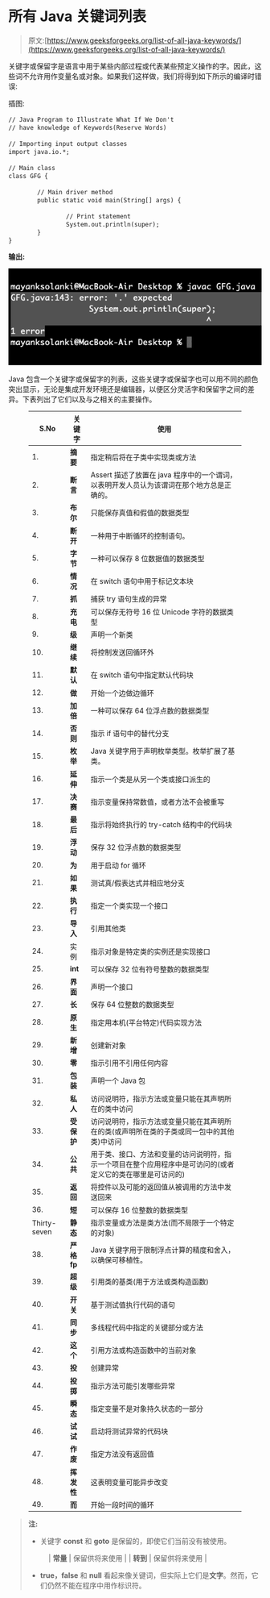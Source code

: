 # 所有 Java 关键词列表

> 原文:[https://www.geeksforgeeks.org/list-of-all-java-keywords/](https://www.geeksforgeeks.org/list-of-all-java-keywords/)

关键字或保留字是语言中用于某些内部过程或代表某些预定义操作的字。因此，这些词不允许用作变量名或对象。如果我们这样做，我们将得到如下所示的编译时错误:

插图:

```
// Java Program to Illustrate What If We Don't
// have knowledge of Keywords(Reserve Words)

// Importing input output classes
import java.io.*;

// Main class
class GFG {

        // Main driver method
        public static void main(String[] args) {

                // Print statement
                System.out.println(super);
        }
}
```

**输出:**

![](img/b0f3b1c0e3f2426963f3ee5010e5004b.png)

Java 包含一个关键字或保留字的列表，这些关键字或保留字也可以用不同的颜色突出显示，无论是集成开发环境还是编辑器，以便区分灵活字和保留字之间的差异。下表列出了它们以及与之相关的主要操作。

<figure class="table">

| S.No | 关键字 | 使用 |
| --- | --- | --- |
| 1. | **摘要** | 指定稍后将在子类中实现类或方法 |
| 2. | **断言** | Assert 描述了放置在 java 程序中的一个谓词，以表明开发人员认为该谓词在那个地方总是正确的。 |
| 3.  | **布尔** | 只能保存真值和假值的数据类型 |
| 4. | **断开** | 一种用于中断循环的控制语句。 |
| 5. | **字节** | 一种可以保存 8 位数据值的数据类型 |
| 6. | **情况** | 在 switch 语句中用于标记文本块 |
| 7. | **抓** | 捕获 try 语句生成的异常 |
| 8. | **充电** | 可以保存无符号 16 位 Unicode 字符的数据类型 |
| 9. | **级** | 声明一个新类 |
| 10. | **继续** | 将控制发送回循环外 |
| 11. | **默认** | 在 switch 语句中指定默认代码块 |
| 12. | **做** | 开始一个边做边循环 |
| 13. | **加倍** | 一种可以保存 64 位浮点数的数据类型 |
| 14. | **否则** | 指示 if 语句中的替代分支 |
| 15. | **枚举** | Java 关键字用于声明枚举类型。枚举扩展了基类。 |
| 16. | **延伸** | 指示一个类是从另一个类或接口派生的 |
| 17. | **决赛** | 指示变量保持常数值，或者方法不会被重写 |
| 18. | **最后** | 指示将始终执行的 try-catch 结构中的代码块 |
| 19. | **浮动** | 保存 32 位浮点数的数据类型 |
| 20. | **为** | 用于启动 for 循环 |
| 21. | **如果** | 测试真/假表达式并相应地分支 |
| 22. | **执行** | 指定一个类实现一个接口 |
| 23. | **导入** | 引用其他类 |
| 24. | 实例 | 指示对象是特定类的实例还是实现接口 |
| 25. | **int** | 可以保存 32 位有符号整数的数据类型 |
| 26. | **界面** | 声明一个接口 |
| 27. | **长** | 保存 64 位整数的数据类型 |
| 28. | **原生** | 指定用本机(平台特定)代码实现方法 |
| 29. | **新增** | 创建新对象 |
| 30. | **零** | 指示引用不引用任何内容 |
| 31. | **包装** | 声明一个 Java 包 |
| 32. | **私人** | 访问说明符，指示方法或变量只能在其声明所在的类中访问 |
| 33. | **受保护** | 访问说明符，指示方法或变量只能在其声明所在的类(或声明所在类的子类或同一包中的其他类)中访问 |
| 34. | **公共** | 用于类、接口、方法和变量的访问说明符，指示一个项目在整个应用程序中是可访问的(或者定义它的类在哪里是可访问的) |
| 35. | **返回** | 将控件以及可能的返回值从被调用的方法中发送回来 |
| 36. | **短** | 可以保存 16 位整数的数据类型 |
| Thirty-seven | **静态** | 指示变量或方法是类方法(而不局限于一个特定的对象) |
| 38. | **严格 fp** | Java 关键字用于限制浮点计算的精度和舍入，以确保可移植性。 |
| 39. | **超级** | 引用类的基类(用于方法或类构造函数) |
| 40. | **开关** | 基于测试值执行代码的语句 |
| 41. | **同步** | 多线程代码中指定的关键部分或方法 |
| 42. | **这个** | 引用方法或构造函数中的当前对象 |
| 43. | **投** | 创建异常 |
| 44. | **投掷** | 指示方法可能引发哪些异常 |
| 45. | **瞬态** | 指定变量不是对象持久状态的一部分 |
| 46. | **试试** | 启动将测试异常的代码块 |
| 47. | **作废** | 指定方法没有返回值 |
| 48. | **挥发性** | 这表明变量可能异步改变 |
| 49. | **而** | 开始一段时间的循环 |

</figure>

> **注:**
> 
> *   关键字 **const** 和 **goto** 是保留的，即使它们当前没有被使用。
> 
> <figure class="table">
> 
> | **常量** | 保留供将来使用 |
> | **转到** | 保留供将来使用 |
> 
> </figure>
> 
> *   **true，false** 和 **null** 看起来像关键词，但实际上它们是**文字**。然而，它们仍然不能在程序中用作标识符。